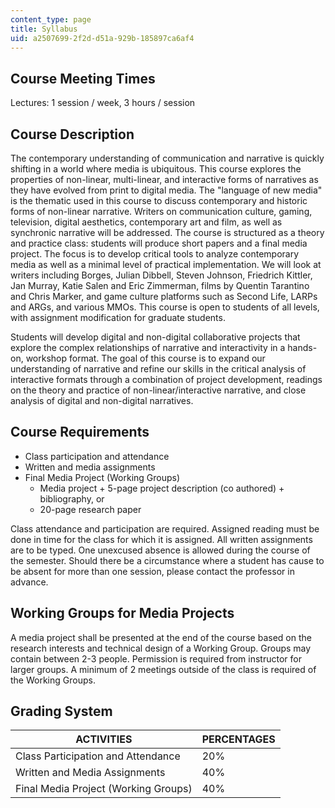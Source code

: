 ```yaml
---
content_type: page
title: Syllabus
uid: a2507699-2f2d-d51a-929b-185897ca6af4
---
```


Course Meeting Times
--------------------

Lectures: 1 session / week, 3 hours / session

Course Description
------------------

The contemporary understanding of communication and narrative is quickly shifting in a world where media is ubiquitous. This course explores the properties of non-linear, multi-linear, and interactive forms of narratives as they have evolved from print to digital media. The "language of new media" is the thematic used in this course to discuss contemporary and historic forms of non-linear narrative. Writers on communication culture, gaming, television, digital aesthetics, contemporary art and film, as well as synchronic narrative will be addressed. The course is structured as a theory and practice class: students will produce short papers and a final media project. The focus is to develop critical tools to analyze contemporary media as well as a minimal level of practical implementation. We will look at writers including Borges, Julian Dibbell, Steven Johnson, Friedrich Kittler, Jan Murray, Katie Salen and Eric Zimmerman, films by Quentin Tarantino and Chris Marker, and game culture platforms such as Second Life, LARPs and ARGs, and various MMOs. This course is open to students of all levels, with assignment modification for graduate students.

Students will develop digital and non-digital collaborative projects that explore the complex relationships of narrative and interactivity in a hands-on, workshop format. The goal of this course is to expand our understanding of narrative and refine our skills in the critical analysis of interactive formats through a combination of project development, readings on the theory and practice of non-linear/interactive narrative, and close analysis of digital and non-digital narratives.

Course Requirements
-------------------

*   Class participation and attendance
*   Written and media assignments
*   Final Media Project (Working Groups)
    *   Media project + 5-page project description (co authored) + bibliography, or
    *   20-page research paper

Class attendance and participation are required. Assigned reading must be done in time for the class for which it is assigned. All written assignments are to be typed. One unexcused absence is allowed during the course of the semester. Should there be a circumstance where a student has cause to be absent for more than one session, please contact the professor in advance.

Working Groups for Media Projects
---------------------------------

A media project shall be presented at the end of the course based on the research interests and technical design of a Working Group. Groups may contain between 2-3 people. Permission is required from instructor for larger groups. A minimum of 2 meetings outside of the class is required of the Working Groups.

Grading System
--------------

| ACTIVITIES | PERCENTAGES |
| --- | --- |
| Class Participation and Attendance | 20% |
| Written and Media Assignments | 40% |
| Final Media Project (Working Groups) | 40%